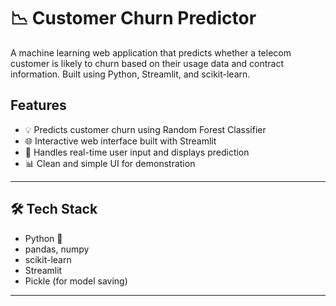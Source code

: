 # 📉 Customer Churn Predictor

A machine learning web application that predicts whether a telecom customer is likely to churn based on their usage data and contract information. Built using Python, Streamlit, and scikit-learn.

## Features

- 💡 Predicts customer churn using Random Forest Classifier
- 🌐 Interactive web interface built with Streamlit
- 🧠 Handles real-time user input and displays prediction
- 📊 Clean and simple UI for demonstration

---

## 🛠️ Tech Stack

- Python 🐍
- pandas, numpy
- scikit-learn
- Streamlit
- Pickle (for model saving)

---




